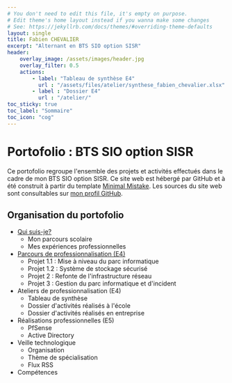 ```yaml
---
# You don't need to edit this file, it's empty on purpose.
# Edit theme's home layout instead if you wanna make some changes
# See: https://jekyllrb.com/docs/themes/#overriding-theme-defaults
layout: single
title: Fabien CHEVALIER
excerpt: "Alternant en BTS SIO option SISR"
header:
    overlay_image: /assets/images/header.jpg
    overlay_filter: 0.5
    actions:
        - label: "Tableau de synthèse E4"
          url : "/assets/files/atelier/synthese_fabien_chevalier.xlsx"
        - label : "Dossier E4"
          url : "/atelier/"
toc_sticky: true
toc_label: "Sommaire"
toc_icon: "cog"
---
```

<h1 id="fabien-chevalier-portofolio-bts-sio-option-sisr">Portofolio : BTS SIO option SISR</h1>
<p>Ce portofolio regroupe l&#39;ensemble des projets et activités effectués dans le cadre de mon BTS SIO option SISR. Ce site web est hébergé par GitHub et à été construit à partir du template <a href="https://github.com/mmistakes/minimal-mistakes">Minimal Mistake</a>. Les sources du site web sont consultables sur <a href="https://github.com/fabienchevalier/fabienchevalier.github.io">mon profil GitHub</a>.</p>
<h2 id="plan-du-site">Organisation du portofolio</h2>
<ul>
<li><a href="https://fabienchevalier.github.io/presentation/">Qui suis-je?</a><ul>
<li>Mon parcours scolaire</li>
<li>Mes expériences professionnelles</li>
</ul>
</li>
<li><a href="https://fabienchevalier.github.io/ppe/">Parcours de professionnalisation (E4)</a><ul>
<li>Projet 1.1 : Mise à niveau du parc informatique</li>
<li>Projet 1.2 : Système de stockage sécurisé</li>
<li>Projet 2 : Refonte de l&#39;infrastructure réseau</li>
<li>Projet 3 : Gestion du parc informatique et d&#39;incident</li>
</ul>
</li>
<li>Ateliers de professionnalisation (E4)<ul>
<li>Tableau de synthèse</li>
<li>Dossier d'activités réalisés à l&#39;école</li>
<li>Dossier d'activités réalisés en entreprise</li>
</ul>
</li>
<li>Réalisations professionnelles (E5)<ul>
<li>PfSense</li>
<li>Active Directory</li>
</ul>
</li>
<li>Veille technologique<ul>
<li>Organisation</li>
<li>Thème de spécialisation</li>
<li>Flux RSS</li>
</ul>
<li>Compétences</li>
</li>
</ul>

 

